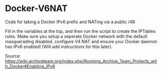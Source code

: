 # Docker-V6NAT
Code for taking a Docker IPv6 prefix and NATing via a public /48

Fill in the variables at the top, and then run the script to create the IPTables rules. Make sure you setup a seperate Docker network with the default masquerading disabled, configure V4 NAT and ensure your Docker daemon has IPv6 enabled! (Will add instructions for this later).

Source: https://wiki.archiveteam.org/index.php/Running_Archive_Team_Projects_with_Docker#Enabling_IPv6
